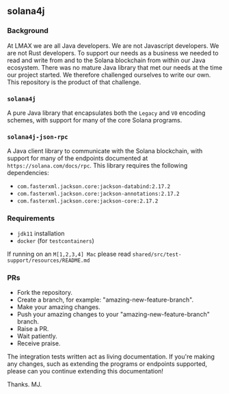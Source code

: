 ## solana4j

### Background

At LMAX we are all Java developers. We are not Javascript developers. We are not Rust developers. To support our needs 
as a business we needed to read and write from and to the Solana blockchain from within our Java ecosystem. There was
no mature Java library that met our needs at the time our project started. We therefore challenged ourselves to write 
our own. This repository is the product of that challenge.

### `solana4j`

A pure Java library that encapsulates both the `Legacy` and `V0` encoding schemes, with support for many of 
the core Solana programs.

### `solana4j-json-rpc`

A Java client library to communicate with the Solana blockchain, with support for many of the endpoints documented
at `https://solana.com/docs/rpc`. This library requires the following dependencies:

* `com.fasterxml.jackson.core:jackson-databind:2.17.2`
* `com.fasterxml.jackson.core:jackson-annotations:2.17.2`
* `com.fasterxml.jackson.core:jackson-core:2.17.2`

### Requirements

* `jdk11` installation
* `docker` (for `testcontainers`)

If running on an `M[1,2,3,4] Mac` please read `shared/src/test-support/resources/README.md`

### PRs

* Fork the repository.
* Create a branch, for example: "amazing-new-feature-branch".
* Make your amazing changes. 
* Push your amazing changes to your "amazing-new-feature-branch" branch.
* Raise a PR.
* Wait patiently.
* Receive praise.

The integration tests written act as living documentation. If you're making any changes, such
as extending the programs or endpoints supported, please can you continue extending this documentation!

Thanks.
MJ.